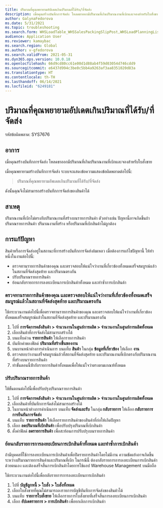 ```yaml
---
title: ปริมาณที่คุณพยายามอัปเดตเกินปริมาณที่ได้รับ/ที่จัดส่ง
description: เมื่อคุณสร้างบันทึกการจัดส่ง โหลดขาออกมีปริมาณที่เกินปริมาณงานที่เบิกและจองสำหรับใบสั่งขาย
author: GalynaFedorova
ms.date: 5/31/2021
ms.topic: troubleshooting
ms.search.form: WHSLoadTable_WHSSalesPackingSlipPost,WHSLoadPlanningListPage_WHSSalesPackingSlipPost,WHSLoadPlanningWorkbench_WHSSalesPackingSlipPost
audience: Application User
ms.reviewer: kamaybac
ms.search.region: Global
ms.author: v-gfedorova
ms.search.validFrom: 2021-05-31
ms.dyn365.ops.version: 10.0.18
ms.openlocfilehash: 66d9cd80cc61e00d1d88ab4f59d03054d746cdd9
ms.sourcegitcommit: e6437d994c3be0c5bb4a9263af3aa8351020d83a
ms.translationtype: HT
ms.contentlocale: th-TH
ms.lasthandoff: 06/14/2021
ms.locfileid: "6249181"
---
```

# <a name="quantity-that-youre-trying-to-update-exceeds-the-receiveddelivered-quantity"></a>ปริมาณที่คุณพยายามอัปเดตเกินปริมาณที่ได้รับ/ที่จัดส่ง

รหัสข้อผิดพลาด: SYS7676

## <a name="symptoms"></a>อาการ

เมื่อคุณสร้างบันทึกการจัดส่ง โหลดขาออกมีปริมาณที่เกินปริมาณงานที่เบิกและจองสำหรับใบสั่งขาย

เมื่อคุณพยายามสร้างบันทึกการจัดส่ง ระบบจะแสดงข้อความแสดงข้อผิดพลาดต่อไปนี้:

> ปริมาณที่คุณพยายามอัพเดตเกินปริมาณที่ได้รับ/ที่จัดส่ง

ดังนั้นคุณจึงไม่สามารถสร้างบันทึกการจัดส่งของสินค้าได้

## <a name="cause"></a>สาเหตุ

ปริมาณงานที่เบิกไม่ตรงกับปริมาณงานที่สร้างบนรายการสินค้า ตัวอย่างเช่น ปัญหานี้อาจเกิดขึ้นถ้าปริมาณรายการสินค้า ปริมาณงานที่สร้าง หรือปริมาณที่เบิกสินค้าไม่ถูกต้อง

## <a name="resolution"></a>การแก้ปัญหา

สินค้าหรือการจัดส่งอยู่ในสถานะที่การสร้างบันทึกการจัดส่งล้มเหลว เมื่อต้องการแก้ไขปัญหานี้ ให้ทำหนึ่งในงานต่อไปนี้:

- ตรวจทานรายการสินค้าของคุณ และตรวจสอบให้แน่ใจว่างานที่เกี่ยวข้องทั้งหมดเสร็จสมบูรณ์แล้วในสถานที่จัดส่งสุดท้าย และปริมาณตรงกัน
- ปรับปริมาณรายการสินค้า
- ย้อนกลับรายการการลงทะเบียนการเบิกสินค้าทั้งหมด และทําซ้ำการเบิกสินค้า

### <a name="review-your-load-lines-and-make-sure-that-all-the-related-work-has-been-completed-at-the-final-shipping-location-and-that-the-quantities-match"></a>ตรวจทานรายการสินค้าของคุณ และตรวจสอบให้แน่ใจว่างานที่เกี่ยวข้องทั้งหมดเสร็จสมบูรณ์แล้วในสถานที่จัดส่งสุดท้าย และปริมาณตรงกัน

ใช้กระบวนงานต่อไปนี้เพื่อตรวจทานรายการสินค้าของคุณ และตรวจสอบให้แน่ใจว่างานที่เกี่ยวข้องทั้งหมดเสร็จสมบูรณ์แล้วในสถานที่จัดส่งสุดท้าย และปริมาณตรงกัน

1. ไปที่ **การจัดการคลังสินค้า \> จำนวนงานในศูนย์การผลิต \> จำนวนงานในศูนย์การผลิตทั้งหมด**
1. เลือกสินค้าที่การจัดส่งไม่สามารถสร้างได้
1. บนแท็บด่วน **รายการสินค้า** ให้เลือกรายการสินค้า
1. บันทึกค่าของฟิลด์ **ปริมาณที่สร้างขึ้นของงาน**
1. บนบานหน้าต่างการดำเนินการ บนแท็บ **สินค้า** ในกลุ่ม **ข้อมูลที่เกี่ยวข้อง** ให้เลือก **งาน**
1. ตรวจสอบว่างานเสร็จสมบูรณ์แล้วที่สถานที่จัดส่งสุดท้าย และปริมาณงานที่เบิกตรงกับปริมาณงานที่สร้างบนรายการสินค้า
1. ทําขั้นตอนนี้ซ้ํากับรายการสินค้าทั้งหมดเพื่อให้แน่ใจว่าตรงตามเกณฑ์ทั้งหมด

### <a name="adjust-the-load-line-quantity"></a>ปรับปริมาณรายการสินค้า

ใช้ขั้นตอนต่อไปนี้เพื่อปรับปรุงปริมาณรายการสินค้า

1. ไปที่ **การจัดการคลังสินค้า \> จำนวนงานในศูนย์การผลิต \> จำนวนงานในศูนย์การผลิตทั้งหมด**
1. เลือกสินค้าที่บันทึกการจัดส่งไม่สามารถสร้างได้
1. ในบานหน้าต่างการดำเนินการ บนแท็บ **จัดส่งและรับ** ในกลุ่ม **กลับรายการ** ให้เลือก **กลับรายการการยืนยันการจัดส่ง**
1. บนแท็บ  **รายการสินค้า** ให้เลือกรายการสินค้าของสินค้าที่ก่อให้เกิดปัญหา
1. เลือก **ลดปริมาณที่เบิกสินค้า** เพื่อปรับปรุงปริมาณที่เบิกสินค้า
1. ตั้งค่าฟิลด์ **ลดรายการสินค้า** เพื่อสะท้อนการปรับปรุงบนรายการสินค้า

### <a name="reverse-all-pick-registrations-and-redo-picking"></a>ย้อนกลับรายการการลงทะเบียนการเบิกสินค้าทั้งหมด และทําซ้ำการเบิกสินค้า

ถ้ามีบุคคลที่ใช้การลงทะเบียนการเบิกสินค้าเพื่อปิดรายการสินค้าโดยไม่มีงาน ความขัดแย้งอาจเกิดขึ้นระหว่างปริมาณรายการสินค้าและปริมาณที่เบิก ในกรณีนี้ ต้องกลับรายการการลงทะเบียนการเบิกสินค้าด้วยตนเอง และต้องเสร็จสิ้นการเบิกสินค้าโดยการใช้แอป Warehouse Management บนมือถือ

ใช้กระบวนงานต่อไปนี้เพื่อกลับรายการการลงทะเบียนการเบิกสินค้า

1. ไปที่ **บัญชีลูกหนี้ \> ใบสั่ง \> ใบสั่งทั้งหมด**
1. เลือกใบสั่งขายที่คุณไม่สามารถลงรายการบัญชีบันทึกการจัดส่งของสินค้าได้
1. บนแท็บ  **รายการใบสั่งขาย** ให้เลือกรายการใบสั่งขายที่เสร็จสิ้นการลงทะเบียนการเบิกสินค้า
1. เลือก **อัปเดตรายการ \> การเบิกสินค้า** เพื่อยกเลิกการเบิกสินค้า
